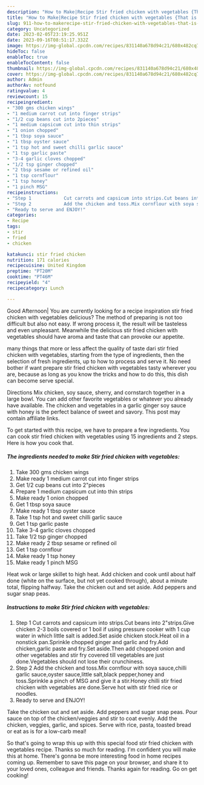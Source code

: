 ```yaml
---
description: "How to Make|Recipe Stir fried chicken with vegetables {That is Simple"
title: "How to Make|Recipe Stir fried chicken with vegetables {That is Simple"
slug: 911-how-to-makerecipe-stir-fried-chicken-with-vegetables-that-is-simple
category: Uncategorized
date: 2023-02-05T23:19:25.951Z
date: 2023-09-16T08:51:17.332Z
image: https://img-global.cpcdn.com/recipes/831140a678d94c21/680x482cq70/stir-fried-chicken-with-vegetables-recipe-main-photo.jpg
hideToc: false
enableToc: true
enableTocContent: false
thumbnail: https://img-global.cpcdn.com/recipes/831140a678d94c21/680x482cq70/stir-fried-chicken-with-vegetables-recipe-main-photo.jpg
cover: https://img-global.cpcdn.com/recipes/831140a678d94c21/680x482cq70/stir-fried-chicken-with-vegetables-recipe-main-photo.jpg
author: Admin
authorAv: notfound
ratingvalue: 4
reviewcount: 15
recipeingredient:
- "300 gms chicken wings"
- "1 medium carrot cut into finger strips"
- "1/2 cup beans cut into 2pieces"
- "1 medium capsicum cut into thin strips"
- "1 onion chopped"
- "1 tbsp soya sauce"
- "1 tbsp oyster sauce"
- "1 tsp hot and sweet chilli garlic sauce"
- "1 tsp garlic paste"
- "3-4 garlic cloves chopped"
- "1/2 tsp ginger chopped"
- "2 tbsp sesame or refined oil"
- "1 tsp cornflour"
- "1 tsp honey"
- "1 pinch MSG"
recipeinstructions:
- "Step 1            Cut carrots and capsicum into strips.Cut beans into 2&#34;strips.Give chicken 2-3 boils covered or 1 boil if using pressure cooker with 1 cup water in which little salt is added.Set aside chicken stock.Heat oil in a nonstick pan.Sprinkle chopped ginger and garlic and fry.Add chicken,garlic paste and fry.Set aside.Then add chopped onion and other vegetables and stir fry covered till vegetables are just done.Vegetables should not lose their crunchiness."
- "Step 2            Add the chicken and toss.Mix cornflour with soya sauce,chilli garlic sauce,oyster sauce,little salt,black pepper,honey and toss.Sprinkle a pinch of MSG and give it a stir.Honey chilli stir fried chicken with vegetables are done.Serve hot with stir fried rice or noodles."
- "Ready to serve and ENJOY!"
categories:
- Recipe
tags:
- stir
- fried
- chicken

katakunci: stir fried chicken 
nutrition: 171 calories
recipecuisine: United Kingdom
preptime: "PT20M"
cooktime: "PT46M"
recipeyield: "4"
recipecategory: Lunch

---
```



Good Afternoon| You are currently looking for a recipe inspiration stir fried chicken with vegetables delicious? The method of preparing is not too difficult but also not easy. If wrong process it, the result will be tasteless and even unpleasant. Meanwhile the delicious stir fried chicken with vegetables should have aroma and taste that can provoke our appetite.






many things that more or less affect the quality of taste dari stir fried chicken with vegetables, starting from the type of ingredients, then the selection of fresh ingredients, up to how to process and serve it. No need bother if want prepare stir fried chicken with vegetables tasty wherever you are, because as long as you know the tricks and how to do this, this dish can become serve special.


Directions Mix chicken, soy sauce, sherry, and cornstarch together in a large bowl. You can add other favorite vegetables or whatever you already have available. The chicken and vegetables in a garlic ginger soy sauce with honey is the perfect balance of sweet and savory. This post may contain affiliate links.


To get started with this recipe, we have to prepare a few ingredients. You can cook stir fried chicken with vegetables using 15 ingredients and 2 steps. Here is how you cook that.

<!--inarticleads1-->

##### The ingredients needed to make Stir fried chicken with vegetables:

1. Take 300 gms chicken wings
1. Make ready 1 medium carrot cut into finger strips
1. Get 1/2 cup beans cut into 2&#34;pieces
1. Prepare 1 medium capsicum cut into thin strips
1. Make ready 1 onion chopped
1. Get 1 tbsp soya sauce
1. Make ready 1 tbsp oyster sauce
1. Take 1 tsp hot and sweet chilli garlic sauce
1. Get 1 tsp garlic paste
1. Take 3-4 garlic cloves chopped
1. Take 1/2 tsp ginger chopped
1. Make ready 2 tbsp sesame or refined oil
1. Get 1 tsp cornflour
1. Make ready 1 tsp honey
1. Make ready 1 pinch MSG


Heat wok or large skillet to high heat. Add chicken and cook until about half done (white on the surface, but not yet cooked through), about a minute total, flipping halfway. Take the chicken out and set aside. Add peppers and sugar snap peas. 

<!--inarticleads2-->

##### Instructions to make Stir fried chicken with vegetables:

1. Step 1            Cut carrots and capsicum into strips.Cut beans into 2&#34;strips.Give chicken 2-3 boils covered or 1 boil if using pressure cooker with 1 cup water in which little salt is added.Set aside chicken stock.Heat oil in a nonstick pan.Sprinkle chopped ginger and garlic and fry.Add chicken,garlic paste and fry.Set aside.Then add chopped onion and other vegetables and stir fry covered till vegetables are just done.Vegetables should not lose their crunchiness.
1. Step 2            Add the chicken and toss.Mix cornflour with soya sauce,chilli garlic sauce,oyster sauce,little salt,black pepper,honey and toss.Sprinkle a pinch of MSG and give it a stir.Honey chilli stir fried chicken with vegetables are done.Serve hot with stir fried rice or noodles.
1. Ready to serve and ENJOY!

Take the chicken out and set aside. Add peppers and sugar snap peas. Pour sauce on top of the chicken/veggies and stir to coat evenly. Add the chicken, veggies, garlic, and spices. Serve with rice, pasta, toasted bread or eat as is for a low-carb meal! 

So that's going to wrap this up with this special food stir fried chicken with vegetables recipe. Thanks so much for reading. I'm confident you will make this at home. There's gonna be more interesting food in home recipes coming up. Remember to save this page on your browser, and share it to your loved ones, colleague and friends. Thanks again for reading. Go on get cooking!
